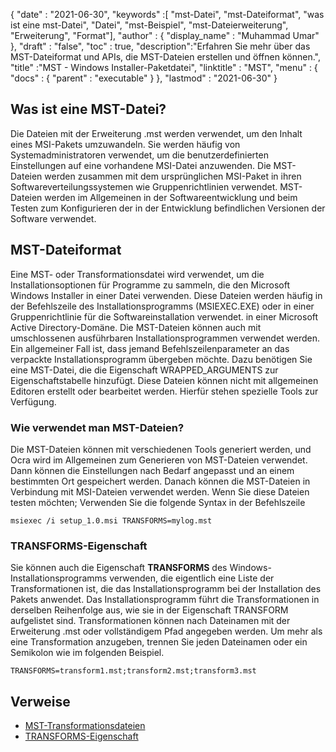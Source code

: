 {
  "date" : "2021-06-30",
  "keywords" :[ "mst-Datei", "mst-Dateiformat", "was ist eine mst-Datei", "Datei", "mst-Beispiel", "mst-Dateierweiterung", "Erweiterung", "Format"],
  "author" : {
    "display_name" : "Muhammad Umar"
},
  "draft" : "false",
  "toc" : true,
  "description":"Erfahren Sie mehr über das MST-Dateiformat und APIs, die MST-Dateien erstellen und öffnen können.",
  "title" :"MST - Windows Installer-Paketdatei",
  "linktitle" : "MST",
  "menu" : {
    "docs" : {
      "parent" : "executable"
}
},
  "lastmod" : "2021-06-30"
}

## Was ist eine MST-Datei?
Die Dateien mit der Erweiterung .mst werden verwendet, um den Inhalt eines MSI-Pakets umzuwandeln. Sie werden häufig von Systemadministratoren verwendet, um die benutzerdefinierten Einstellungen auf eine vorhandene MSI-Datei anzuwenden. Die MST-Dateien werden zusammen mit dem ursprünglichen MSI-Paket in ihren Softwareverteilungssystemen wie Gruppenrichtlinien verwendet. MST-Dateien werden im Allgemeinen in der Softwareentwicklung und beim Testen zum Konfigurieren der in der Entwicklung befindlichen Versionen der Software verwendet.

## MST-Dateiformat
Eine MST- oder Transformationsdatei wird verwendet, um die Installationsoptionen für Programme zu sammeln, die den Microsoft Windows Installer in einer Datei verwenden. Diese Dateien werden häufig in der Befehlszeile des Installationsprogramms (MSIEXEC.EXE) oder in einer Gruppenrichtlinie für die Softwareinstallation verwendet. in einer Microsoft Active Directory-Domäne. Die MST-Dateien können auch mit umschlossenen ausführbaren Installationsprogrammen verwendet werden. Ein allgemeiner Fall ist, dass jemand Befehlszeilenparameter an das verpackte Installationsprogramm übergeben möchte. Dazu benötigen Sie eine MST-Datei, die die Eigenschaft WRAPPED_ARGUMENTS zur Eigenschaftstabelle hinzufügt. Diese Dateien können nicht mit allgemeinen Editoren erstellt oder bearbeitet werden. Hierfür stehen spezielle Tools zur Verfügung.

### Wie verwendet man MST-Dateien?
Die MST-Dateien können mit verschiedenen Tools generiert werden, und Ocra wird im Allgemeinen zum Generieren von MST-Dateien verwendet. Dann können die Einstellungen nach Bedarf angepasst und an einem bestimmten Ort gespeichert werden. Danach können die MST-Dateien in Verbindung mit MSI-Dateien verwendet werden. Wenn Sie diese Dateien testen möchten; Verwenden Sie die folgende Syntax in der Befehlszeile

```
msiexec /i setup_1.0.msi TRANSFORMS=mylog.mst
```
### TRANSFORMS-Eigenschaft

Sie können auch die Eigenschaft **TRANSFORMS** des Windows-Installationsprogramms verwenden, die eigentlich eine Liste der Transformationen ist, die das Installationsprogramm bei der Installation des Pakets anwendet. Das Installationsprogramm führt die Transformationen in derselben Reihenfolge aus, wie sie in der Eigenschaft TRANSFORM aufgelistet sind. Transformationen können nach Dateinamen mit der Erweiterung .mst oder vollständigem Pfad angegeben werden. Um mehr als eine Transformation anzugeben, trennen Sie jeden Dateinamen oder ein Semikolon wie im folgenden Beispiel.

```
TRANSFORMS=transform1.mst;transform2.mst;transform3.mst
```

## Verweise

* [MST-Transformationsdateien](https://www.exemsi.com/documentation/mst-transformation-files/)
* [TRANSFORMS-Eigenschaft](https://docs.microsoft.com/en-us/windows/win32/msi/transforms)


